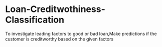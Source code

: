 # Loan-Creditwothiness-Classification
To investigate leading factors to good or bad loan,Make predictions if the customer is creditworthy based on the given factors
